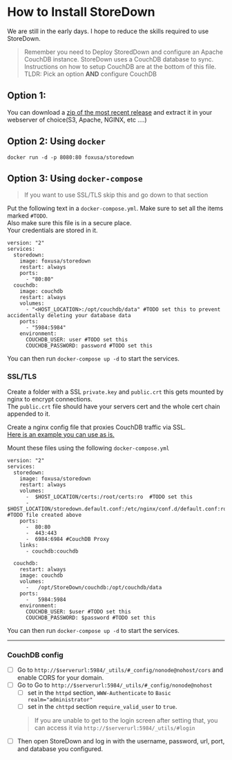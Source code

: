 # How to Install StoreDown

We are still in the early days. 
I hope to reduce the skills required to use StoreDown.

> Remember you need to Deploy StoredDown and configure an Apache CouchDB instance. 
> StoreDown uses a CouchDB database to sync.
> Instructions on how to setup CouchDB are at the bottom of this file.  
> TLDR: Pick an option __AND__ configure CouchDB

## Option 1:
You can download a [zip of the most recent release](https://github.com/FoxUSA/StoreDown/releases) and extract it in your webserver of choice(S3, Apache, NGINX, etc ....)

## Option 2: Using `docker`
`docker run -d -p 8080:80 foxusa/storedown`

## Option 3: Using `docker-compose`
> If you want to use SSL/TLS skip this and go down to that section
> 
Put the following text in a `docker-compose.yml`. 
Make sure to set all the items marked `#TODO`.  
Also make sure this file is in a secure place.  
Your credentials are stored in it.  
```
version: "2"
services:
  storedown:
    image: foxusa/storedown
    restart: always
    ports:
      - "80:80"
  couchdb:
    image: couchdb
    restart: always
    volumes:
      - "<HOST_LOCATION>:/opt/couchdb/data" #TODO set this to prevent accidentally deleting your database data
    ports:
      - "5984:5984"
    environment:
      COUCHDB_USER: user #TODO set this
      COUCHDB_PASSWORD: password #TODO set this
```

You can then run `docker-compose up -d` to start the services.

### SSL/TLS
Create a folder with a SSL `private.key` and `public.crt` this gets mounted by nginx to encrypt connections.  
The `public.crt` file should have your servers cert and the whole cert chain appended to it.

Create a nginx config file that proxies CouchDB traffic via SSL.  
[Here is an example you can use as is.](https://github.com/FoxUSA/OpenNote-Docker/blob/master/samples/nginx/default.conf) 

Mount these files using the following `docker-compose.yml`
```
version: "2"
services:
  storedown:
    image: foxusa/storedown
    restart: always
    volumes:
      -  $HOST_LOCATION/certs:/root/certs:ro  #TODO set this
      -  $HOST_LOCATION/storedown.default.conf:/etc/nginx/conf.d/default.conf:ro #TODO file created above
    ports:
      -  80:80
      -  443:443
      -  6984:6984 #CouchDB Proxy
    links:
      - couchdb:couchdb

  couchdb:
    restart: always
    image: couchdb
    volumes:
      -   /opt/StoreDown/couchdb:/opt/couchdb/data
    ports:
      -   5984:5984
    environment:
      COUCHDB_USER: $user #TODO set this
      COUCHDB_PASSWORD: $password #TODO set this

```

You can then run `docker-compose up -d` to start the services.

--- 

### CouchDB config
- [ ] Go to `http://$serverurl:5984/_utils/#_config/nonode@nohost/cors` and enable CORS for your domain.
- [ ] Go to Go to `http://$serverurl:5984/_utils/#_config/nonode@nohost`
  - [ ] set in the `httpd` section, `WWW-Authenticate` to `Basic realm="administrator"`
  - [ ] set in the `chttpd` section `require_valid_user` to `true`. 
  >If you are unable to get to the login screen after setting that, you can access it via `http://$serverurl:5984/_utils/#login`
- [ ] Then open StoreDown and log in with the username, password, url, port, and database you configured.
